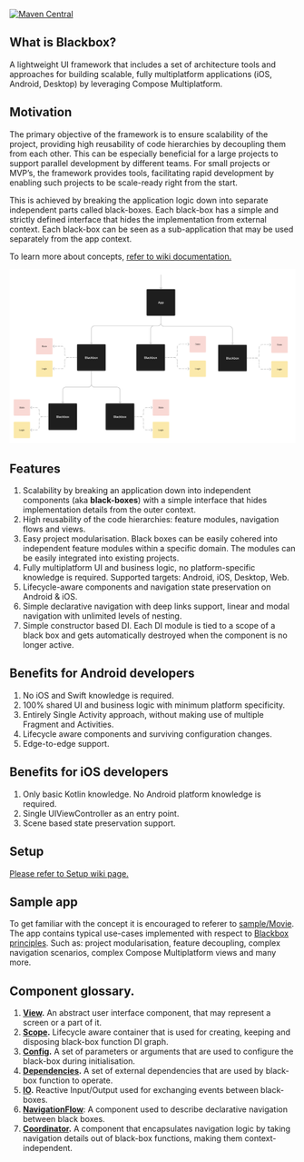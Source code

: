 [![Maven Central](https://maven-badges.herokuapp.com/maven-central/io.github.trueangle/blackbox/badge.svg)](https://maven-badges.herokuapp.com/maven-central/io.github.trueangle/blackbox/badge.svg)

## What is Blackbox?

A lightweight UI framework that includes a set of architecture tools and approaches for building scalable, fully multiplatform applications (iOS, Android, Desktop) by leveraging Compose Multiplatform.

## Motivation
The primary objective of the framework is to ensure scalability of the project, providing high reusability of code hierarchies by decoupling them from each other. This can be especially beneficial for a large projects to support parallel development by different teams. For small projects or MVP’s, the framework provides tools, facilitating rapid development by enabling such projects to be scale-ready right from the start.
<br/>

This is achieved by breaking the application logic down into separate independent parts called black-boxes. Each black-box has a simple and strictly defined interface that hides the implementation from external context. Each black-box can be seen as a sub-application that may be used separately from the app context.

To learn more about concepts, [refer to wiki documentation.](https://github.com/trueangle/Blackbox/wiki/Concept)

<img src="https://github.com/trueangle/Blackbox/blob/master/wiki/img/black-box-intro-tree.png" alt="The Blackbox app at a high level" width="800"/>


## Features

1. Scalability by breaking an application down into independent components (aka **black-boxes**) with a simple interface that hides implementation details from the outer context. 
2. High reusability of the code hierarchies: feature modules, navigation flows and views. 
3. Easy project modularisation. Black boxes can be easily cohered into independent feature modules within a specific domain. The modules can be easily integrated into existing projects.
5. Fully multiplatform UI and business logic, no platform-specific knowledge is required. Supported targets: Android, iOS, Desktop, Web.
6. Lifecycle-aware components and navigation state preservation on Android & iOS.
7. Simple declarative navigation with deep links support, linear and modal navigation with unlimited levels of nesting.
8. Simple constructor based DI. Each DI module is tied to a scope of a black box and gets automatically destroyed when the component is no longer active.


## Benefits for Android developers

1. No iOS and Swift knowledge is required. 
2. 100% shared UI and business logic with minimum platform specificity.
3. Entirely Single Activity approach, without making use of multiple Fragment and Activities.
4. Lifecycle aware components and surviving configuration changes.
5. Edge-to-edge support.


## Benefits for iOS developers

1. Only basic Kotlin knowledge. No Android platform knowledge is required.  
2. Single UIViewController as an entry point. 
3. Scene based state preservation support.

## Setup
[Please refer to Setup wiki page.](https://github.com/trueangle/Blackbox/wiki/Setup)


## Sample app
To get familiar with the concept it is encouraged to referer to [sample/Movie](https://github.com/trueangle/Blackbox/tree/master/sample). The app contains typical use-cases implemented with respect to [Blackbox principles](https://github.com/trueangle/Blackbox/wiki/Concept). Such as: project modularisation, feature decoupling, complex navigation scenarios, complex Compose Multiplatform views and many more.

## Component glossary.
1. **[View](https://github.com/trueangle/Blackbox/wiki/View-and-its-Scope#view).** An abstract user interface component, that may represent a screen or a part of it.
2. **[Scope](https://github.com/trueangle/Blackbox/wiki/View-and-its-Scope#scope).** Lifecycle aware container that is used for creating, keeping and disposing black-box function DI graph. 
3. **[Config](https://github.com/trueangle/Blackbox/wiki/View-and-its-Scope#view).** A set of parameters or arguments that are used to configure the black-box during initialisation.
4. **[Dependencies](https://github.com/trueangle/Blackbox/wiki/View-and-its-Scope#view).** A set of external dependencies that are used by black-box function to operate. 
5. **[IO](https://github.com/trueangle/Blackbox/wiki/View-and-its-Scope#view).** Reactive Input/Output used for exchanging events between black-boxes.
6. **[NavigationFlow](https://github.com/trueangle/Blackbox/wiki/Navigation)**: A component used to describe declarative navigation between black boxes.
7. **[Coordinator](https://github.com/trueangle/Blackbox/wiki/Navigation#describe-navigation-logic).** A component that encapsulates navigation logic by taking navigation details out of black-box functions, making them context-independent.



